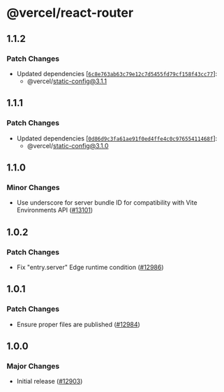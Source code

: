 # @vercel/react-router

## 1.1.2

### Patch Changes

- Updated dependencies [[`6c8e763ab63c79e12c7d5455fd79cf158f43cc77`](https://github.com/vercel/vercel/commit/6c8e763ab63c79e12c7d5455fd79cf158f43cc77)]:
  - @vercel/static-config@3.1.1

## 1.1.1

### Patch Changes

- Updated dependencies [[`0d86d9c3fa61ae91f0ed4ffe4c0c97655411468f`](https://github.com/vercel/vercel/commit/0d86d9c3fa61ae91f0ed4ffe4c0c97655411468f)]:
  - @vercel/static-config@3.1.0

## 1.1.0

### Minor Changes

- Use underscore for server bundle ID for compatibility with Vite Environments API ([#13101](https://github.com/vercel/vercel/pull/13101))

## 1.0.2

### Patch Changes

- Fix "entry.server" Edge runtime condition ([#12986](https://github.com/vercel/vercel/pull/12986))

## 1.0.1

### Patch Changes

- Ensure proper files are published ([#12984](https://github.com/vercel/vercel/pull/12984))

## 1.0.0

### Major Changes

- Initial release ([#12903](https://github.com/vercel/vercel/pull/12903))
